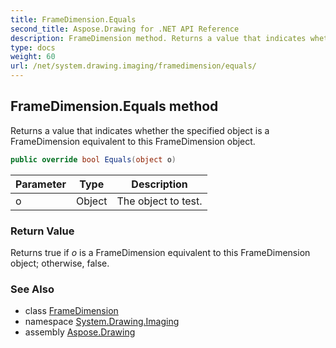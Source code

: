 ```yaml
---
title: FrameDimension.Equals
second_title: Aspose.Drawing for .NET API Reference
description: FrameDimension method. Returns a value that indicates whether the specified object is a FrameDimension equivalent to this FrameDimension object
type: docs
weight: 60
url: /net/system.drawing.imaging/framedimension/equals/
---
```

## FrameDimension.Equals method

Returns a value that indicates whether the specified object is a FrameDimension equivalent to this FrameDimension object.

```csharp
public override bool Equals(object o)
```

| Parameter | Type | Description |
| --- | --- | --- |
| o | Object | The object to test. |

### Return Value

Returns true if *o* is a FrameDimension equivalent to this FrameDimension object; otherwise, false.

### See Also

* class [FrameDimension](../)
* namespace [System.Drawing.Imaging](../../framedimension/)
* assembly [Aspose.Drawing](../../../)


